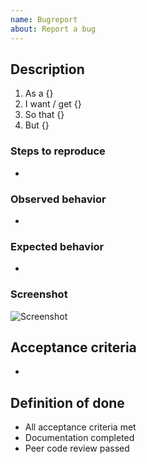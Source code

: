 ```yaml
---
name: Bugreport
about: Report a bug
---
```


## Description
1. As a {}
2. I want / get {}
3. So that {}
4. But {}

### Steps to reproduce
* 

### Observed behavior
* 

### Expected behavior
* 

### Screenshot
![Screenshot](https://user-images.githubusercontent.com/)


## Acceptance criteria
* 

## Definition of done
* All acceptance criteria met
* Documentation completed
* Peer code review passed
